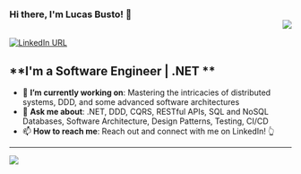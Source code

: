 ### Hi there, I'm Lucas Busto! 👋 <div align = 'right'>![](https://komarev.com/ghpvc/?username=lucasbusto&color=blue)</div>

[![LinkedIn URL](https://img.shields.io/badge/LinkedIn-Connect-blue?logo=linkedin&style=for-the-badge)](https://www.linkedin.com/in/lucas-busto/)

## **I'm a Software Engineer | .NET **

- 🎯 **I’m currently working on**: Mastering the intricacies of distributed systems, DDD, and some advanced software architectures
- 💬 **Ask me about**: .NET, DDD, CQRS, RESTful APIs, SQL and NoSQL Databases, Software Architecture, Design Patterns, Testing, CI/CD
- 📫 **How to reach me**: Reach out and connect with me on LinkedIn! 👆

<hr/>

<a href="https://github.com/lucasbusto">
  <img src="https://github-readme-stats.vercel.app/api?username=lucasbusto&count_private=true&show_icons=true&hide=stars" />
</a>
